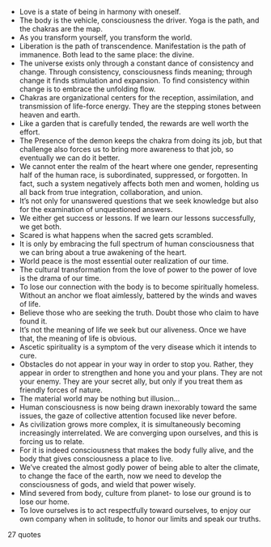  - Love is a state of being in harmony with oneself.
 - The body is the vehicle, consciousness the driver. Yoga is the path, and the chakras are the map.
 - As you transform yourself, you transform the world.
 - Liberation is the path of transcendence. Manifestation is the path of immanence. Both lead to the same place: the divine.
 - The universe exists only through a constant dance of consistency and change. Through consistency, consciousness finds meaning; through change it finds stimulation and expansion. To find consistency within change is to embrace the unfolding flow.
 - Chakras are organizational centers for the reception, assimilation, and transmission of life-force energy. They are the stepping stones between heaven and earth.
 - Like a garden that is carefully tended, the rewards are well worth the effort.
 - The Presence of the demon keeps the chakra from doing its job, but that challenge also forces us to bring more awareness to that job, so eventually we can do it better.
 - We cannot enter the realm of the heart where one gender, representing half of the human race, is subordinated, suppressed, or forgotten. In fact, such a system negatively affects both men and women, holding us all back from true integration, collaboration, and union.
 - It’s not only for unanswered questions that we seek knowledge but also for the examination of unquestioned answers.
 - We either get success or lessons. If we learn our lessons successfully, we get both.
 - Scared is what happens when the sacred gets scrambled.
 - It is only by embracing the full spectrum of human consciousness that we can bring about a true awakening of the heart.
 - World peace is the most essential outer realization of our time.
 - The cultural transformation from the love of power to the power of love is the drama of our time.
 - To lose our connection with the body is to become spiritually homeless. Without an anchor we float aimlessly, battered by the winds and waves of life.
 - Believe those who are seeking the truth. Doubt those who claim to have found it.
 - It’s not the meaning of life we seek but our aliveness. Once we have that, the meaning of life is obvious.
 - Ascetic spirituality is a symptom of the very disease which it intends to cure.
 - Obstacles do not appear in your way in order to stop you. Rather, they appear in order to strengthen and hone you and your plans. They are not your enemy. They are your secret ally, but only if you treat them as friendly forces of nature.
 - The material world may be nothing but illusion...
 - Human consciousness is now being drawn inexorably toward the same issues, the gaze of collective attention focused like never before.
 - As civilization grows more complex, it is simultaneously becoming increasingly interrelated. We are converging upon ourselves, and this is forcing us to relate.
 - For it is indeed consciousness that makes the body fully alive, and the body that gives consciousness a place to live.
 - We’ve created the almost godly power of being able to alter the climate, to change the face of the earth, now we need to develop the consciousness of gods, and wield that power wisely.
 - Mind severed from body, culture from planet- to lose our ground is to lose our home.
 - To love ourselves is to act respectfully toward ourselves, to enjoy our own company when in solitude, to honor our limits and speak our truths.

27 quotes